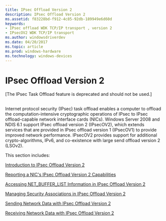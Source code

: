 ```yaml
---
title: IPsec Offload Version 2
description: IPsec Offload Version 2
ms.assetid: f83228bd-f912-4c85-92db-189949e6d60d
keywords:
- IPsec offload WDK TCP/IP transport , version 2
- IPsecOV2 WDK TCP/IP transport
ms.author: windowsdriverdev
ms.date: 04/20/2017
ms.topic: article
ms.prod: windows-hardware
ms.technology: windows-devices
---
```


# IPsec Offload Version 2

\[The IPsec Task Offload feature is deprecated and should not be used.\]

## <a href="" id="ddk-ipsec-offload-version-2-nr"></a>


Internet protocol security (IPsec) task offload enables a computer to offload the computation-intensive cryptographic operations of IPsec to IPsec offload-capable network interface cards (NICs). Windows Server 2008 and NDIS 6.1 support IPsec offload version 2 (IPsecOV2), which extends services that are provided in IPsec offload version 1 (IPsecOV1) to provide improved network performance. IPsecOV2 provides support for additional crypto-algorithms, IPv6, and co-existence with large send offload version 2 (LSOv2).

This section includes:

[Introduction to IPsec Offload Version 2](introduction-to-ipsec-offload-version-2.md)

[Reporting a NIC's IPsec Offload Version 2 Capabilities](reporting-a-nic-s-ipsec-offload-version-2-capabilities.md)

[Accessing NET\_BUFFER\_LIST Information in IPsec Offload Version 2](accessing-net-buffer-list-information-in-ipsec-offload-version-2.md)

[Managing Security Associations in IPsec Offload Version 2](managing-security-associations-in-ipsec-offload-version-2.md)

[Sending Network Data with IPsec Offload Version 2](sending-network-data-with-ipsec-offload-version-2.md)

[Receiving Network Data with IPsec Offload Version 2](receiving-network-data-with-ipsec-offload-version-2.md)

 

 






